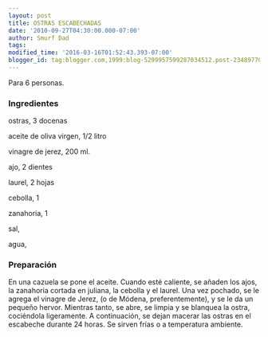 ```yaml
---
layout: post
title: OSTRAS ESCABECHADAS
date: '2010-09-27T04:30:00.000-07:00'
author: Smurf Dad
tags: 
modified_time: '2016-03-16T01:52:43.393-07:00'
blogger_id: tag:blogger.com,1999:blog-5299957599287034512.post-2348977027065954362
---
```


Para 6 personas.

<h3>Ingredientes</h3>

ostras, 3 docenas

aceite de oliva virgen, 1/2 litro

vinagre de jerez, 200 ml.

ajo, 2 dientes

laurel, 2 hojas

cebolla, 1

zanahoria, 1

sal,

agua,

<h3>Preparación</h3>

En una cazuela se pone el aceite. Cuando esté caliente, se añaden los ajos, la zanahoria cortada en juliana, la cebolla y el laurel. Una vez pochado, se le agrega el vinagre de Jerez, (o de Módena, preferentemente), y se le da un pequeño hervor. Mientras tanto, se abre, se limpia y se blanquea la ostra, cociéndola ligeramente. A continuación, se dejan macerar las ostras en el escabeche durante 24 horas. Se sirven frías o a temperatura ambiente.


